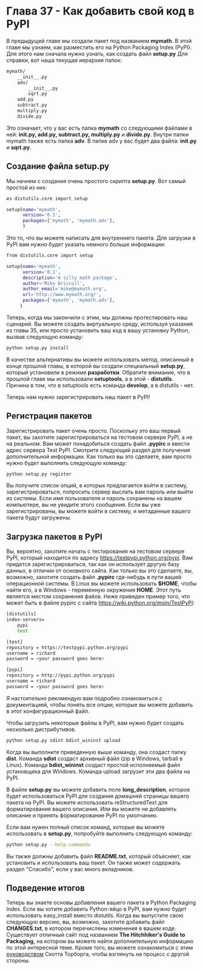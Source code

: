 # Глава 37 - Как добавить свой код в PyPI

В предыдущей главе мы создали пакет под названием **mymath**. В этой главе мы узнаем, как разместить его на Python Packaging Index (PyPI). Для этого нам сначала нужно узнать, как создать файл **setup.py** Для справки, вот наша текущая иерархия папок:

```sh
mymath/
    __init__.py
    adv/
        __init__.py
        sqrt.py
    add.py
    subtract.py
    multiply.py
    divide.py
```

Это означает, что у вас есть папка **mymath** со следующими файлами в ней: **__init__.py, add.py, subtract.py, multiply.py** и **divide.py**. Внутри папки mymath также есть папка **adv**. В папке adv у вас будет два файла: **__init__.py** и **sqrt.py**.

## Создание файла setup.py

Мы начнем с создания очень простого скрипта **setup.py**. Вот самый простой из них:

```sh
из distutils.core import setup

setup(name='mymath',
      version='0.1',
      packages=['mymath', 'mymath.adv'],
      )
```

Это то, что вы можете написать для внутреннего пакета. Для загрузки в PyPI вам нужно будет указать немного больше информации:

```sh
from distutils.core import setup

setup(name='mymath',
      version='0.1',
      description='A silly math package',
      author='Mike Driscoll',
      author_email='mike@mymath.org',
      url='http://www.mymath.org/',
      packages=['mymath', 'mymath.adv'],
     )
```

Теперь, когда мы закончили с этим, мы должны протестировать наш сценарий. Вы можете создать виртуальную среду, используя указания из главы 35, или просто установить ваш код в вашу установку Python, вызвав следующую команду:

```sh
python setup.py install
```

В качестве альтернативы вы можете использовать метод, описанный в конце прошлой главы, в которой вы создали специальный **setup.py**, который установили в режиме **разработки**. Обратите внимание, что в прошлой главе мы использовали **setuptools**, а в этой - **distutils**. Причина в том, что в setuptools есть команда **develop**, а в distutils - нет.

Теперь нам нужно зарегистрировать наш пакет в PyPI!

## Регистрация пакетов

Зарегистрировать пакет очень просто. Поскольку это ваш первый пакет, вы захотите зарегистрироваться на тестовом сервере PyPI, а не на реальном. Вам может понадобиться создать файл **.pypirc** и ввести адрес сервера Test PyPI. Смотрите следующий раздел для получения дополнительной информации. Как только вы это сделаете, вам просто нужно будет выполнить следующую команду:

```sh
python setup.py register
```

Вы получите список опций, в которых предлагается войти в систему, зарегистрироваться, попросить сервер выслать вам пароль или выйти из системы. Если имя пользователя и пароль сохранены на вашем компьютере, вы не увидите этого сообщения. Если вы уже зарегистрированы, вы можете войти в систему, и метаданные вашего пакета будут загружены.

## Загрузка пакетов в PyPI

Вы, вероятно, захотите начать с тестирования на тестовом сервере PyPI, который находится по адресу https://testpypi.python.org/pypi. Вам придется зарегистрироваться, так как он использует другую базу данных, в отличии от основного сайта. Как только вы это сделаете, вы, возможно, захотите создать файл **.pypirc** где-нибудь в пути вашей операционной системы. В Linux вы можете использовать **$HOME**, чтобы найти его, а в Windows - переменную окружения **HOME**. Этот путь является местом сохранения файла. Ниже приведен пример того, что может быть в файле pypirc с сайта https://wiki.python.org/moin/TestPyPI:

```sh
[distutils]
index-servers=
    pypi
    test

[test]
repository = https://testpypi.python.org/pypi
username = richard
password = <your password goes here>

[pypi]
repository = http://pypi.python.org/pypi
username = richard
password = <your password goes here>

```

Я настоятельно рекомендую вам подробно ознакомиться с документацией, чтобы понять все опции, которые вы можете добавить в этот конфигурационный файл.

Чтобы загрузить некоторые файлы в PyPI, вам нужно будет создать несколько дистрибутивов.

```sh
python setup.py sdist bdist_wininst upload
```

Когда вы выполните приведенную выше команду, она создаст папку **dist**. Команда **sdist** создаст архивный файл (zip в Windows, tarball в Linux). Команда **bdist_wininst** создаст простой исполняемый файл установщика для Windows. Команда upload загрузит эти два файла на PyPI.

В файле **setup.py** вы можете добавить поле **long_description**, которое будет использоваться PyPI для создания домашней страницы вашего пакета на PyPI. Вы можете использовать reStructuredText для форматирования вашего описания. Или вы можете не добавлять описание и принять форматирование PyPI по умолчанию.

Если вам нужен полный список команд, которые вы можете использовать в **setup.py**, попробуйте выполнить следующую команду:

```sh
python setup.py --help-commands
```

Вы также должны добавить файл **README.txt**, который объясняет, как установить и использовать ваш пакет. Он также может содержать раздел "Спасибо", если у вас много вкладчиков.

## Подведение итогов

Теперь вы знаете основы добавления вашего пакета в Python Packaging Index. Если вы хотите добавить Python-яйцо в PyPI, вам нужно будет использовать easy_install вместо distutils. Когда вы выпустите свою следующую версию, вы, возможно, захотите добавить файл **CHANGES.txt**, в котором перечислены изменения в вашем коде. Существует отличный сайт под названием **The Hitchhiker's Guide to Packaging**, на котором вы можете найти дополнительную информацию по этой интересной теме. Кроме того, вы можете ознакомиться с этим [руководством](http://www.scotttorborg.com/python-packaging/index.html) Скотта Торборга, чтобы взглянуть на процесс с другой стороны.

